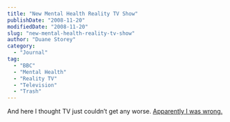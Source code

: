 ```yaml
---
title: "New Mental Health Reality TV Show"
publishDate: "2008-11-20"
modifiedDate: "2008-11-20"
slug: "new-mental-health-reality-tv-show"
author: "Duane Storey"
category:
  - "Journal"
tag:
  - "BBC"
  - "Mental Health"
  - "Reality TV"
  - "Television"
  - "Trash"
---
```


And here I thought TV just couldn’t get any worse. [Apparently I was wrong.](http://www.kentnews.co.uk/kent-news/Mental-health-charities-defend-controversial-show-newsinkent17988.aspx)